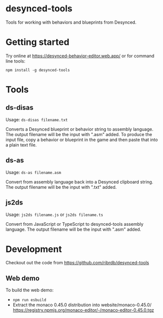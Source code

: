# desynced-tools
Tools for working with behaviors and blueprints from Desynced.

# Getting started

Try online at https://desynced-behavior-editor.web.app/ or for command line tools:

`npm install -g desynced-tools`

# Tools

## ds-disas
Usage: `ds-disas filename.txt`

Converts a Desynced blueprint or behavior string to assembly language.
The output filename will be the input with ".asm" added.
To produce the input file, copy a behavior or blueprint in the game and then paste that into a plain text file.

## ds-as
Usage: `ds-as filename.asm`

Convert from assembly language back into a Desynced clipboard string.
The output filename will be the input with ".txt" added.

## js2ds
Usage: `js2ds filename.js` or `js2ds filename.ts`

Convert from JavaScript or TypeScript to desynced-tools assembly language.
The output filename will be the input with ".asm" added.


# Development

Checkout out the code from https://github.com/ribrdb/desynced-tools

## Web demo
To build the web demo:
 - `npm run esbuild`
 - Extract the monaco 0.45.0 distribution into website/monaco-0.45.0/
   https://registry.npmjs.org/monaco-editor/-/monaco-editor-0.45.0.tgz
